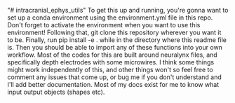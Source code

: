 "# intracranial_ephys_utils" 
To get this up and running, you're gonna want to set up a conda environment using the environment.yml file in this repo. Don't forget to activate the environment when you want to use this environment! Following that, git clone this repository wherever you want it to be. Finally, run pip install -e . while in the directory where this readme file is.
Then you should be able to import any of these functions into your own workflow. Most of the codes for this are built around neuralynx files, and specifically depth electrodes with some microwires. I think some things might work independently of this, and other things won't so feel free to comment any issues that come up, or bug me if you don't understand and I'll add better documentation. Most of my docs exist for me to know what input output objects (shapes etc).
